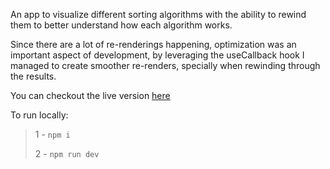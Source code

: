 An app to visualize different sorting algorithms with the ability to rewind them to better understand how each algorithm works.

Since there are a lot of re-renderings happening, optimization was an important aspect of development, by leveraging the useCallback hook I managed to create smoother re-renders, specially when rewinding through the results.

You can checkout the live version [here](https://sortingvisualizer.pezhmanghavami.com/)

To run locally:

> 1 - `npm i`
>
> 2 - `npm run dev`
